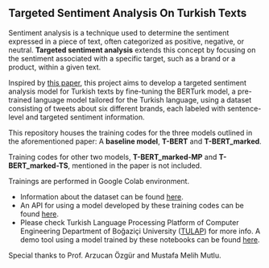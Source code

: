 ## Targeted Sentiment Analysis On Turkish Texts

Sentiment analysis is a technique used to determine the sentiment expressed in a piece of text, often categorized as positive, negative, or neutral. **Targeted sentiment analysis** extends this concept by focusing on the sentiment associated with a specific target, such as a brand or a product, within a given text.

Inspired by [this paper]([https://aclanthology.org/2022.acl-srw.39/](https://aclanthology.org/2022.acl-srw.39/)), this project aims to develop a targeted sentiment analysis model for Turkish texts by fine-tuning the BERTurk model, a pre-trained language model tailored for the Turkish language, using a dataset consisting of tweets about six different brands, each labeled with sentence-level and targeted sentiment information. 

This repository houses the training codes for the three models outlined in the aforementioned paper: A **baseline model**, **T-BERT** and **T-BERT_marked**. 

Training codes for other two models, **T-BERT_marked-MP** and  **T-BERT_marked-TS**, mentioned in the paper is not included.

Trainings are performed in Google Colab environment.

- Information about the dataset can be found [here](https://github.com/palahb/turkish-tsa-dataset).
- An API for using a model developed by these training codes can be found [here](https://github.com/palahb/turkish-tsa-public).
- Please check Turkish Language Processing Platform of Computer Engineering Department of Boğaziçi University ([TULAP](https://tulap.cmpe.boun.edu.tr/)) for more info. A demo tool using a model trained by these notebooks can be found [here](https://tulap.cmpe.boun.edu.tr/demo/targeted-sentiment-analysis).

Special thanks to Prof. Arzucan Özgür and Mustafa Melih Mutlu.